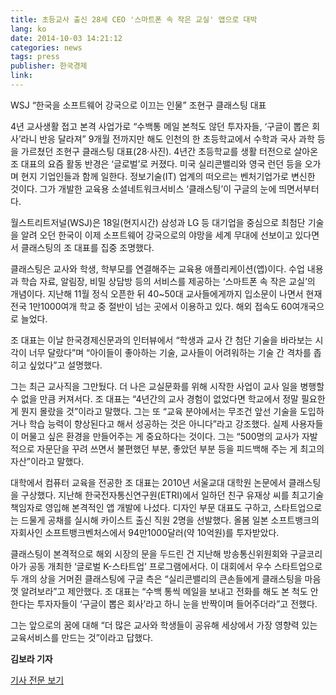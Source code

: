 ```yaml
---
title: 초등교사 출신 28세 CEO '스마트폰 속 작은 교실' 앱으로 대박
lang: ko
date: 2014-10-03 14:21:12
categories: news
tags: press
publisher: 한국경제
link:
---
```

WSJ “한국을 소프트웨어 강국으로 이끄는 인물”
조현구 클래스팅 대표
<!-- more -->

4년 교사생활 접고 본격 사업가로
“수백통 메일 본척도 않던 투자자들, ‘구글이 뽑은 회사’라니 반응 달라져”
9개월 전까지만 해도 인천의 한 초등학교에서 수학과 국사 과학 등을 가르쳤던 조현구 클래스팅 대표(28·사진). 4년간 초등학교를 생활 터전으로 살아온 조 대표의 요즘 활동 반경은 ‘글로벌’로 커졌다. 미국 실리콘밸리와 영국 런던 등을 오가며 현지 기업인들과 함께 일한다. 정보기술(IT) 업계의 떠오르는 벤처기업가로 변신한 것이다. 그가 개발한 교육용 소셜네트워크서비스 ‘클래스팅’이 구글의 눈에 띄면서부터다.

월스트리트저널(WSJ)은 18일(현지시간) 삼성과 LG 등 대기업을 중심으로 최첨단 기술을 알려 오던 한국이 이제 소프트웨어 강국으로의 야망을 세계 무대에 선보이고 있다면서 클래스팅의 조 대표를 집중 조명했다.

클래스팅은 교사와 학생, 학부모를 연결해주는 교육용 애플리케이션(앱)이다. 수업 내용과 학습 자료, 알림장, 비밀 상담방 등의 서비스를 제공하는 ‘스마트폰 속 작은 교실’의 개념이다. 지난해 11월 정식 오픈한 뒤 40~50대 교사들에게까지 입소문이 나면서 현재 전국 1만1000여개 학교 중 절반이 넘는 곳에서 이용하고 있다. 해외 접속도 60여개국으로 늘었다.

조 대표는 이날 한국경제신문과의 인터뷰에서 “학생과 교사 간 첨단 기술을 바라보는 시각이 너무 달랐다”며 “아이들이 좋아하는 기술, 교사들이 어려워하는 기술 간 격차를 좁히고 싶었다”고 설명했다.

그는 최근 교사직을 그만뒀다. 더 나은 교실문화를 위해 시작한 사업이 교사 일을 병행할 수 없을 만큼 커져서다. 조 대표는 “4년간의 교사 경험이 없었다면 학교에서 정말 필요한 게 뭔지 몰랐을 것”이라고 말했다. 그는 또 “교육 분야에서는 무조건 앞선 기술을 도입하거나 학습 능력이 향상된다고 해서 성공하는 것은 아니다”라고 강조했다. 실제 사용자들이 머물고 싶은 환경을 만들어주는 게 중요하다는 것이다. 그는 “500명의 교사가 자발적으로 자문단을 꾸려 쓰면서 불편했던 부분, 좋았던 부분 등을 피드백해 주는 게 최고의 자산”이라고 말했다.

대학에서 컴퓨터 교육을 전공한 조 대표는 2010년 서울교대 대학원 논문에서 클래스팅을 구상했다. 지난해 한국전자통신연구원(ETRI)에서 일하던 친구 유재상 씨를 최고기술책임자로 영입해 본격적인 앱 개발에 나섰다. 디자인 부문 대표도 구하고, 스타트업으로는 드물게 공채를 실시해 카이스트 출신 직원 2명을 선발했다. 올봄 일본 소프트뱅크의 자회사인 소프트뱅크벤처스에서 94만1000달러(약 10억원)를 투자받았다.

클래스팅이 본격적으로 해외 시장의 문을 두드린 건 지난해 방송통신위원회와 구글코리아가 공동 개최한 ‘글로벌 K-스타트업’ 프로그램에서다. 이 대회에서 우수 스타트업으로 두 개의 상을 거머쥔 클래스팅에 구글 측은 “실리콘밸리의 큰손들에게 클래스팅을 마음껏 알려보라”고 제안했다. 조 대표는 “수백 통씩 메일을 보내고 전화를 해도 본 척도 안 한다는 투자자들이 ‘구글이 뽑은 회사’라고 하니 눈을 반짝이며 들어주더라”고 전했다.

그는 앞으로의 꿈에 대해 “더 많은 교사와 학생들이 공유해 세상에서 가장 영향력 있는 교육서비스를 만드는 것”이라고 답했다.

**김보라 기자**

[기사 전문 보기](http://www.hankyung.com/news/app/newsview.php?aid=2013111811841)
